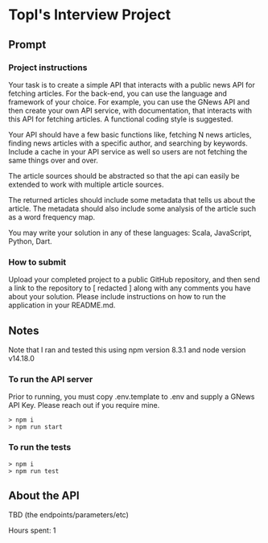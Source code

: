 # Topl's Interview Project

## Prompt

### Project instructions

Your task is to create a simple API that interacts with a public news API for fetching articles. For the back-end, you can use the language and framework of your choice. For example, you can use the GNews API and then create your own API service, with documentation, that interacts with this API for fetching articles. A functional coding style is suggested.

Your API should have a few basic functions like, fetching N news articles, finding news articles with a specific author, and searching by keywords. Include a cache in your API service as well so users are not fetching the same things over and over.

The article sources should be abstracted so that the api can easily be extended to work with multiple article sources.

The returned articles should include some metadata that tells us about the article. The metadata should also include some analysis of the article such as a word frequency map.

You may write your solution in any of these languages: Scala, JavaScript, Python, Dart.

### How to submit

Upload your completed project to a public GitHub repository, and then send a link to the repository to [ redacted ] along with any comments you have about your solution. Please include instructions on how to run the application in your README.md.

## Notes

Note that I ran and tested this using npm version 8.3.1 and node version v14.18.0

### To run the API server

Prior to running, you must copy .env.template to .env and supply a GNews API Key. Please reach out if you require mine.

```
> npm i
> npm run start
```

### To run the tests

```
> npm i
> npm run test
```

## About the API

TBD (the endpoints/parameters/etc)

Hours spent: 1
